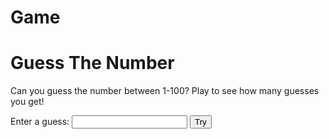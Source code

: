 # Game
<html>
<head> 
    <link href = ""https://bootswatch.com/4/darkly/bootstrap.min.css") rel = "stylesheet"
    type = "text/css">

<body>

<h1>Guess The Number</h1> 
  
<p> Can you guess the number between 1-100? Play to see how many guesses you get!</p> 
  
<div class="form"> 
    <label for="guessField">Enter a guess: </label> 
    <input type = "text" id = "guessField" class = "guessField"> 
    <input type = "submit" value = "Try" 
           class = "guessSubmit" id = "submitguess"> 
</div> 
  
<script type = "text/javascript"> 
    var y = Math.floor(Math.random() * 100 + 1); 
    var guess = 1; 
      
    document.getElementById("submitguess").onclick = function(){      
    var x = document.getElementById("guessField").value; 
  
   if(x == y) 
   {    
       alert("CONGRATULATIONS!!! You guessed it in "
               + guess + " guesses! "); 
   } 
   else if(x > y) 
   {     
       guess++; 
       alert("Try a lower number!"); 
   } 
   else
   { 
       guess++; 
       alert("Try a higher number!") 
   } 
} 
</script>
</body> 
</html> 
